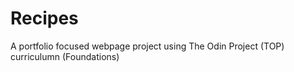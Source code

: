 # Recipes
A portfolio focused webpage project using The Odin Project (TOP) curriculumn (Foundations)
